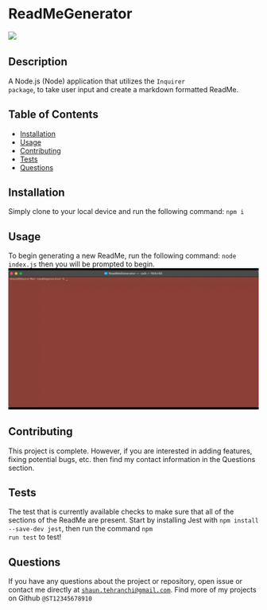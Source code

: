 # ReadMeGenerator
<img src="https://img.shields.io/badge/License-MIT-blue.svg">

## Description
 A Node.js (Node) application that utilizes the <code>Inquirer package</code>, to take user input and create a markdown formatted ReadMe.

## Table of Contents
- [Installation](#installation)
- [Usage](#usage)
- [Contributing](#contributing)
- [Tests](#tests)
- [Questions](#questions)
## Installation
Simply clone to your local device and run the following command: <code>npm i</code>
## Usage
 To begin generating a new ReadMe, run the following command: <code>node index.js</code> then you will be prompted to begin.
 ![Alt Text](./readmegendemo.gif)
## Contributing
 This project is complete. However, if you are interested in adding features, fixing potential bugs, etc. then find my contact information in the Questions section.
## Tests
 The test that is currently available checks to make sure that all of the sections of the ReadMe are present. Start by installing Jest with <code>npm install --save-dev jest</code>, then run the command <code>npm run test</code> to test!
## Questions
If you have any questions about the project or repository, open issue or contact me directly at <code>shaun.tehranchi@gmail.com</code>. Find more of my projects on Github <code>@ST12345678910</code>
 
